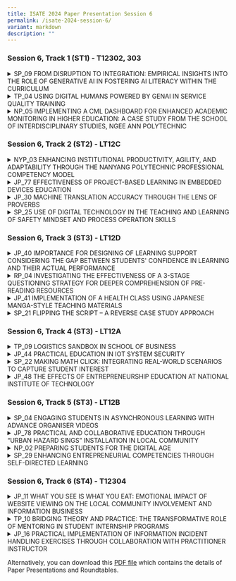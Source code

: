 ```yaml
---
title: ISATE 2024 Paper Presentation Session 6
permalink: /isate-2024-session-6/
variant: markdown
description: ""
---
```

<h3>Session 6, Track 1 (ST1) - T12302, 303</h3>
<div data-type="detailGroup" class="isomer-accordion isomer-accordion-white">
<details class="isomer-details">
<summary>SP_09 FROM DISRUPTION TO INTEGRATION: EMPIRICAL INSIGHTS INTO THE ROLE
OF GENERATIVE AI IN FOSTERING AI LITERACY WITHIN THE CURRICULUM</summary>
<div data-type="detailsContent" class="isomer-details-content">
<p>Chia Tien Chern<sup>*,a</sup>, Lim Pei Chin<sup>a</sup>, Yanto Jakop<sup>a</sup> and
Victoria Ang<sup>b</sup>
</p>
<p><sup>a</sup>School of Mathematics and Science, Singapore Polytechnic,
Singapore, Singapore</p>
<p><sup>b</sup>School of Life Skills &amp; Communication, Singapore Polytechnic,
Singapore, Singapore</p>
<p><sup>*</sup><a href="mailto:Chia_Tien_Chern@sp.edu.sg" rel="noopener noreferrer nofollow" target="_blank">Chia_Tien_Chern@sp.edu.sg</a>
</p>
<p>Abstract</p>
<p>The recent advancement in AI, in particular Generative Artificial Intelligence
(GAI), presents both challenges and opportunities for the educational sector.
This study explores the integration of GAI within our curriculum, aiming
to enhance AI literacy among students and assess the pedagogical effectiveness
of GAI as a learning assistant. Through a comprehensive literature review,
we identify a notable gap in the systematic incorporation of GAI tools
in teaching and learning processes. Addressing this gap, our research proposes
to incorporate the IDEE model and Bloom’s Taxonomy into the development
of a practical framework for integrating GAI into educational curricula.
The intent of this fusion is to offer educators a systematic framework
by using Bloom’s Taxonomy’s structured approach of cognitive objectives
to advocate the positive and meaningful embracement of GAI tools in educational
settings.</p>
<p></p>
<p>This study presents a case study of integration of GAI into one module
of the Common Core Curriculum (CCC) suite: "Problem-Solving with Creative
and Computational Thinking" (PSCCT). We evaluate the impact of GAI integration
into the curriculum using a mixed-methods approach. The adaptation of the
Meta AI Literacy Scale (MAILS) facilitates a quantitative assessment of
students' AI literacy level. Qualitative data gathered from in-class activity
questions undergo thematic analysis to explore students' experiences and
interactions with GAI in learning activities targeted at different stages
of Bloom’s Taxonomy. This comprehensive approach combines the findings
to address two critical research questions: how the integration of GAI
into the curriculum influences the development of AI literacy among students,
and the effectiveness of integrating GAI into the curriculum.</p>
<p></p>
<p>This study aims to contribute significantly to the discourse on AI in
education by offering a practical framework for GAI integration, alongside
empirical evidence of its educational benefits and insights into its effectiveness.</p>
<p></p>
</div>
</details>
<details class="isomer-details">
<summary>TP_04 USING DIGITAL HUMANS POWERED BY GENAI IN SERVICE QUALITY TRAINING</summary>
<div data-type="detailsContent" class="isomer-details-content">
<p>Sherly Chiech<sup>*,a</sup>, Cyrena Cheong<sup>a</sup>, Tan Cheng Khoon<sup>a </sup>and
Tan Hock Soon<sup>a</sup>
</p>
<p><sup>a</sup>Temasek Polytechnic, Singapore</p>
<p><sup>*</sup><a href="mailto:Sherly_Chiech@tp.edu.sg" rel="noopener noreferrer nofollow" target="_blank">Sherly_Chiech@tp.edu.sg</a>
</p>
<p>Abstract</p>
<p>The objective of this pilot study is to investigate the effectiveness
of using digital humans powered by generative artificial intelligence (GenAI)
in service quality training. There were 69 full-time learners taking the
Service Quality Management subject in the Diploma in Aviation Management
who participated in this study. It was conducted from January to February
2024. A pre and post survey were conducted using the RATER framework, which
measures reliability, assurance, tangibles, empathy and responsiveness
of the students in a given scenario. The pre and post survey were administered
before and after the intervention (role-play with digital humans powered
by GenAI) was introduced. This is used to investigate the extent of a learner’s
improved knowledge, skills and attitudes.</p>
<p></p>
</div>
</details>
<details class="isomer-details">
<summary>NP_05 IMPLEMENTING A CML DASHBOARD FOR ENHANCED ACADEMIC MONITORING IN
HIGHER EDUCATION: A CASE STUDY FROM THE SCHOOL OF INTERDISCIPLINARY STUDIES,
NGEE ANN POLYTECHNIC</summary>
<div data-type="detailsContent" class="isomer-details-content">
<p>J.Chew, W.T. Low, <a href="http://E.Ng" rel="noopener noreferrer nofollow" target="_blank">E.Ng</a>, K.S. Kow</p>
<p><sup>a</sup>Ngee Ann Polytechnic/ School of Interdisciplinary Studies,
Singapore</p>
<p><sup>*</sup><a href="mailto:jeanette_chew@np.edu.sg" rel="noopener noreferrer nofollow" target="_blank">jeanette_chew@np.edu.sg</a>,
<a href="mailto:low_wai_tuck@np.edu.sg" rel="noopener noreferrer nofollow" target="_blank">low_wai_tuck@np.edu.sg</a>, <a href="mailto:evelyn_ng@np.edu.sg" rel="noopener noreferrer nofollow" target="_blank">evelyn_ng@np.edu.sg</a>, <a href="mailto:kow_kok_sing@np.edu.sg" rel="noopener noreferrer nofollow" target="_blank">kow_kok_sing@np.edu.sg</a>
</p>
<p>Abstract</p>
<p>This paper presents the development and implementation of a Coordinating
Module Leader (CML) Dashboard within the School of Interdisciplinary Studies
(IS) in Ngee Ann Polytechnic (NP), aimed at strengthening academic monitoring
and intervention strategies especially for very large modules with approximately
2000 students and 30 tutors each semester. Initiated during the April 2020
semester, the dashboard emerged as a practical response to the evolving
needs of IS, aligning with its commitment to fostering student success
through evidence-informed practices.</p>
<p></p>
<p>The paper showcases IS's proactive approach in recognizing and addressing
emerging educational challenges enabled by data through the development
of the CML Dashboard. The dashboard serves as a versatile tool, offering
insights into student attendance and assessment grades across modules within
the IS CORE Curriculum. Its primary objective is to facilitate early identification
of at-risk students, enabling timely intervention and support mechanisms.</p>
<p></p>
<p>The implementation of the dashboard has also proven productive in enhancing
academic oversight and intervention strategies. By providing CMLs with
data on student performance metrics, educators can make informed decisions
to address academic challenges more effectively. This approach ensures
targeted interventions tailored to the specific needs of students, thereby
maximising the impact of support initiatives.</p>
<p></p>
<p>Additionally, the dashboard enables CMLs to monitor grading consistency
among tutors, ensuring fairness and transparency in assessment practices.
Through comparative analysis, CMLs can identify anomalies or discrepancies,
thereby upholding academic standards and integrity.</p>
<p></p>
<p>This paper discusses the iterative development process of the dashboard,
from initiation to implementation, outlining the challenges encountered
and lessons learned. It aims to provide practical insights for institutions
seeking to enhance academic oversight through technology integration.</p>
<p></p>
<p>The implementation of the CML Dashboard represents a significant step
towards enhancing academic monitoring and intervention in higher education.
By leveraging technology to provide evidence-informed insights, IS demonstrates
its commitment to continuous improvement and student success, fostering
a culture of excellence and accountability within the academic community.</p>
<p></p>
</div>
</details>
</div>
<p></p>
<h3>Session 6, Track 2 (ST2) - LT12C</h3>
<div data-type="detailGroup" class="isomer-accordion isomer-accordion-white">
<details class="isomer-details">
<summary>NYP_03 ENHANCING INSTITUTIONAL PRODUCTIVITY, AGILITY, AND ADAPTABILITY
THROUGH THE NANYANG POLYTECHNIC PROFESSIONAL COMPETENCY MODEL</summary>
<div data-type="detailsContent" class="isomer-details-content">
<p>Siew Wee Kwek<sup>*,a</sup>, Wei Meng Son<sup>b</sup>, Garry Tan<sup>c</sup>,
and Miow Ting Teo<sup>d</sup>
</p>
<p><sup>a</sup>Nanyang Polytechnic/ School of Engineering, Singapore</p>
<p><sup>b</sup>Nanyang Polytechnic/ Centre for Teaching &amp; Learning Development,
Singapore</p>
<p><sup>c</sup>Nanyang Polytechnic/ School of Design &amp; Media, Singapore</p>
<p><sup>d</sup>Nanyang Polytechnic/ School of Information Technology, Singapore</p>
<p><sup>*</sup><a href="mailto:Kwek_Siew_Wee@nyp.edu.sg" rel="noopener noreferrer nofollow" target="_blank">Kwek_Siew_Wee@nyp.edu.sg</a>
</p>
<p>Abstract</p>
<p>The Nanyang Polytechnic (NYP) Professional Competency Model (PCM) revolutionises
the educational landscape by emphasising productivity, adaptability, and
responsiveness at the intersection of artificial intelligence and sustainability.
This model transforms education by strategically reusing learning content
and activities at task and competency unit levels, encapsulated in Reusable
Learning Objects (RLOs). These RLOs developed collaboratively across technical
domains and life skills, enable customised learning experiences across
disciplines, helping NYP align courses with industry demands and respond
promptly to job market needs. By strategically reusing RLOs, NYP saves
workforce and curriculum development resources, enhancing institutional
productivity and adaptability. This paper explores NYP's strategies for
effectively reusing curriculum, learning content, and activities, highlighting
the importance of cross-school collaboration in RLO development. The results
show that when RLOs are seamlessly integrated into the curriculum, they
significantly enhance instructional effectiveness, providing reassurance
about the quality of education. The results from a staff feedback survey
are presented in the paper, providing insights into the perceived quality
and usefulness of RLOs and ease of integration into lessons. Despite acknowledging
implementation challenges, the survey offers valuable lessons and areas
for improvement. This feedback loop ensures the continuous refinement and
optimisation of the NYP PCM to meet evolving educational needs, underscoring
its relevance in the current educational landscape. This paper contributes
to the ongoing discourse on teaching and learning paradigms in the age
of AI and sustainability, advocating for the strategic adoption of RLOs
as a catalyst for educational innovation and institutional resilience.
The transformative potential of this approach addresses the multi-faceted
challenges facing education, reinforcing the importance of adaptability
and resource efficiency in modern educational frameworks.</p>
<p></p>
</div>
</details>
<details class="isomer-details">
<summary>JP_77 EFFECTIVENESS OF PROJECT-BASED LEARNING IN EMBEDDED DEVICES EDUCATION</summary>
<div data-type="detailsContent" class="isomer-details-content">
<p>Yuma Yoshimoto<sup>*,a</sup>, Yoshinosuke Kato<sup>b</sup>, Tomohiro Aoki<sup>c</sup>,
Toshihiko Tsutsui<sup>b</sup>, Jun Matsukubo<sup>a</sup>
</p>
<p><sup>a</sup>National Institute of Technology, Kitakyushu College, Fukuoka,
Japan</p>
<p><sup>b</sup>Ubiquitous AI Corporation, Tokyo, Japan</p>
<p><sup>c</sup>Renesas Electronics Corporation, Tokyo, Japan</p>
<p><sup>*</sup><a href="mailto:yoshimoto@kct.ac.jp" rel="noopener noreferrer nofollow" target="_blank">yoshimoto@kct.ac.jp</a>
</p>
<p>Abstract</p>
<p></p>
<p>In recent years, the proliferation of computers has underscored the critical
role of technology, particularly in embedded devices where microcomputers
are pivotal. Developing with microcomputers requires skills in hardware
integration and real-time performance, posing significant learning challenges.
This study details a six-month course using the "RA6M5" microcomputer,
divided into three phases. In the first phase, students acquire comprehensive
knowledge of embedded systems and electronic circuits. The second phase
involves lectures and practical exercises on systems thinking, microcomputer
architecture, and real-time operating systems (RTOS). In the third phase,
students engage in project-based learning, designing and developing prototype
embedded systems. Participants reported high levels of satisfaction and
improved understanding, although they noted areas for improvement such
as time constraints and clarity of explanations. This study demonstrates
the effectiveness of project-based learning in embedded device education.</p>
<p></p>
</div>
</details>
<details class="isomer-details">
<summary>JP_30 MACHINE TRANSLATION ACCURACY THROUGH THE LENS OF PROVERBS</summary>
<div data-type="detailsContent" class="isomer-details-content">
<p>S.K. Kawakami<sup>*,a</sup>
</p>
<p><sup>a</sup>Humanities Department, National Institute of Technology, Matsue
College, Matsue, Japan</p>
<p><sup>*</sup><a href="mailto:s-kawakami@matsue-ct.ac.jp" rel="noopener noreferrer nofollow" target="_blank">s-kawakami@matsue-ct.ac.jp</a>
</p>
<p>Abstract</p>
<p>Language teachers often discourage students’ use of translation software.
However, machine translation is a tool that can be effective when used
correctly and with understanding of its limitations. In first- and second-year
English communication classes, about 600 students learned about machine
translation and how to use it. Before talking about acceptable uses of
machine translation, it is important to consider its accuracy. In order
to consider the accuracy of machine translation, students worked in groups
on an activity using Google Translate, DeepL, and Bing to translate English
and Japanese proverbs from one language into the other. Proverbs are a
great way to measure accuracy because the words in the proverbs used to
express the same meaning are very different from one language to the next.
Before the class, students had used Quizlet word sets to study the proverbs,
so they would know the equivalent proverbs before doing the activity. This
knowledge was important so they could consider the accuracy of the translations.
At the beginning of class before the activity, students completed a short
survey about how they use machine translation and how accurate they think
it is. Before the collaborative portion of the activity, we then talked
about the different types of translations they were likely to encounter.
During the activity, students worked in groups and completed a spreadsheet
with the translations produced by the machine translation software. They
were told to notice the translations and how correct they think the translations
are while completing the table. Once all of the proverbs were translated,
there was a discussion about what makes a correct and good translation.
After the activity, students completed a second survey about what they
learned about machine translation and how their perceptions of its accuracy
had changed. This paper will look at the current accuracy of and recent
evolution of machine translation, how the proverb translation activity
was executed, and how it impacted students’ perceptions of machine translation.</p>
<p></p>
</div>
</details>
<details class="isomer-details">
<summary>SP_25 USE OF DIGITAL TECHNOLOGY IN THE TEACHING AND LEARNING OF SAFETY
MINDSET AND PROCESS OPERATION SKILLS</summary>
<div data-type="detailsContent" class="isomer-details-content">
<p>Yunyi Wong<sup>*,a</sup>, Ai Ye Oh<sup>a</sup>, Katerina Yang<sup>a</sup> and
Sin-Moh Cheah<sup>a</sup>
</p>
<p><sup>a</sup>Singapore Polytechnic, School of Chemical &amp; Life Sciences,
Singapore</p>
<p><sup>*</sup><a href="mailto:WONG_Yunyi@sp.edu.sg" rel="noopener noreferrer nofollow" target="_blank">WONG_Yunyi@sp.edu.sg</a>
</p>
<p>Abstract</p>
<p>The Diploma in Chemical Engineering (DCHE) implemented a suite of 4 skills-based
module in its spiral curriculum to progressively develop in students a
safety mindset alongside the technical competencies required by process
technicians in the chemical processing industries as specified in the Singapore
Skills Framework. The work reported in this paper focusses on the training
of students to prepare equipment for maintenance (mechanical work) in a
module Process Operation Skills 1 (POS1). Preparation of equipment to render
it safe for maintenance requires students to apply Workplace Safety and
Health (WSH) through identification of hazards and the control measures
to take, and application of the Safe System of Work (SSoW) framework and
Standard Operating Procedure (SOP) according to the process where the equipment
is used. Due to the students' lack of real-world working experience and
the absence of prior experience in mechnical work, learning of WSH and
SSoW in this context was done by referencing prior knowledge of WSH learnt
previously then scaffolded gradually across several learning activities
in POS1. Research has shown that immersive digital technology benefits
student learning through its degree of realism that allows easy transfer
of learnt skills and knowledge to real life and its student-centricness
that allows self-paced learning, and repeated practice for tasks. Therefore,
an Immersive Virtual Experiment (IVE) made in-house to isolate a control
valve was used to develop competency in preparing an equipment for maintenance.
Students will then demonstrate competency by transferring this learning
to the preparation of a process equipment by isolating a pump in a pump
circuit on a physical test skid in the workshop. Survey findings showed
that the IVE was effective as students were more engaged and could better
visualise and understand the rationale behind the steps to isolate a control
valve. Most agreed or strongly agreed that they felt more prepared to demonstrate
knowledge transfer to isolating and preparing a pump (equipment) for maintenance
in a physical setup. Finally, plans to continue development of the safey
mindset and other technical competences for process technicians using digital
technology in the DCHE curriculum are shared.</p>
<p></p>
</div>
</details>
</div>
<p></p>
<h3>Session 6, Track 3 (ST3) - LT12D</h3>
<div data-type="detailGroup" class="isomer-accordion isomer-accordion-white">
<details class="isomer-details">
<summary>JP_40 IMPORTANCE FOR DESIGNING OF LEARNING SUPPORT CONSIDERING THE GAP
BETWEEN STUDENTS' CONFIDENCE IN LEARNING AND THEIR ACTUAL PERFORMANCE</summary>
<div data-type="detailsContent" class="isomer-details-content">
<p>T. Niwa<sup>*,a</sup> and T. Wakasa<sup> a</sup>&nbsp;</p>
<p><sup>a</sup>Institute of Technology, Hachinohe College, Hachinohe, Japan&nbsp;</p>
<p><sup>*</sup><a href="mailto:niwa-g@hachinohe.kosen-ac.jp" rel="noopener noreferrer nofollow" target="_blank">niwa-g@hachinohe.kosen-ac.jp</a>&nbsp;</p>
<p>Abstract</p>
<p>We discuss the importance of learning support based on the study of correlations
between students' self-confidence and their actual learning performance
performance. Kosen in regional cities face the problem of a declining birth
rate problems, and often can't have enough applicants. Therefore, we have
to accept all applicants as new students. This means that an entrance examination
will not be functional enough to screen students' academic performance.
In view of the current situation, it is considered necessary for Kosen
to provide learning support for a wider range of academic performance levels
in order to maintain their educational level. On the other hand, students’
confidence in learning affects their motivation to learn and their future
careers. If students face some problems that decrease their motivation,
we read a sign of them and need to link to learning support. However, it
is very difficult to monitor each student's motivation to learn. Therefore,
we have tried to assess the freshmen's confidence in learning from their
scores on regular exams, which they predict themselves.</p>
<p>We ask each student the ideal (target) score they would like to get and
the realistic score (hereafter, realistic target score) they believe they
can get based on their self-assessment of learning just before each exam.
The survey included 156 freshmen and was conducted in all learning subjects.
In particular, we focus on the difference between the target score and
the actual exam score in each subject and define this difference as "confidence
in learning" in this round-year study. As a result, we find that the actual
score exceeds the realistic target score in the case of medium performing
students in each subject, and conversely, in the case of low performing
students, the realistic target score exceeds the actual score. These can
be observed throughout an academic year, and the tendency is also consistent
with the tendency indicated by the Dunning-Kruger effect, one of the cognitive
biases. As a result of the round-year survey, middle-performing students
will be able to assess appropriately. We conclude that it is considered
necessary for Kosen to provide learning support based on each confidence
in learning to maintain their educational level. We will discuss relationships
between learning support for students and their confidence in learning
quantitatively.</p>
<p></p>
</div>
</details>
<details class="isomer-details">
<summary>RP_04 INVESTIGATING THE EFFECTIVENESS OF A 3-STAGE QUESTIONING STRATEGY
FOR DEEPER COMPREHENSION OF PRE-READING RESOURCES</summary>
<div data-type="detailsContent" class="isomer-details-content">
<p>G., Sibal<sup>*,a</sup>, A. Ramli<sup>a</sup> and I. Tay<sup>b</sup>
</p>
<p><sup>a</sup>School of Applied Science, Republic Polytechnic, Singapore</p>
<p><sup>b</sup>Office of Industry and Career Services, Republic Polytechnic,
Singapore</p>
<p><sup>*</sup><a href="mailto:gunjan_sibal@rp.edu.sg" rel="noopener noreferrer nofollow" target="_blank">gunjan_sibal@rp.edu.sg</a>
</p>
<p>Abstract</p>
<p>To learn effectively, students must develop proficient reading skills,
encompassing various strategies for comprehending text. Among these strategies,
questioning enable learners to delve deeper into the content, exploring
key concepts, theories, and issues Posing questions before, during, and
after reading facilitates purposeful engagement, allowing readers to speculate
about events at various stages, clarify confusion, and monitor their understanding.
Hence, understanding the significance of questioning in the reading process
is essential for educators to cultivate proficient readers. The aim of
this project was to investigate the effectiveness of a 3-stage questioning
strategy in deeper comprehension of pre-reading resources. The strategy
involves posing questions before, during, and after engaging with the reading
materials, by guiding students' thought processes and fostering deeper
understanding.</p>
<p></p>
<p>This two-semester research project involved dividing a module into two
groups, A and B, each with approximately 75 students. Pre-reading resources
were provided to both groups, with the intervention group using a padlet
platform to record the generated questions before, during, and after reading.
Pre- and post-reading quizzes assessed comprehension, and data from surveys
and focus group interviews evaluated the strategy's effectiveness. Students
post reading quizzes score was higher than the pre-reading quizzes score,
but the different was statistically non-significant. The survey study showed
that more than 65% of students agree and strongly agree that the 3-stage
questioning strategy stimulated their prior knowledge, triggered their
curiosity and prepared them for upcoming lesson. The qualitative data from
the focus group discussion indicated that employing the 3-stage questioning
strategy increased active learning, critical thinking, and deeper comprehension.</p>
<p></p>
</div>
</details>
<details class="isomer-details">
<summary>JP_41 IMPLEMENTATION OF A HEALTH CLASS USING JAPANESE MANGA-STYLE TEACHING
MATERIALS</summary>
<div data-type="detailsContent" class="isomer-details-content">
<p>Kenzo Kato*,a, Eikoh Chida<sup>a</sup>, Rie Nakajima<sup>b</sup> and Yukimasa
Kato<sup>b</sup>
</p>
<p><sup>a</sup>National Institute of Technology, Ichinoseki College, Japan</p>
<p><sup>b</sup>Nihon University, Japan</p>
<p><sup>*</sup><a href="mailto:kenzokato@ichinoseki.ac.jp" rel="noopener noreferrer nofollow" target="_blank">kenzokato@ichinoseki.ac.jp</a>
</p>
<p>Abstract</p>
<p>This study aimed to use manga-incorporated health education materials
in health education and examine their effects on students' health knowledge
and their attitudes and impressions toward health education A total of
128 fourth-grade students at the National Institute of Technology, Ichinoseki
College were included in the study. The students participated in a health
class using manga-style teaching materials and answered questionnaires.
Questionnaires included a health knowledge test, a health class attitude
scale, and a health class subjective evaluation scale. The knowledge test
and the health class attitude scale were completed the day before the class
and at the end of the class. The knowledge test scores were compared using
a paired t-test, and significant differences were found before and after
the class. On the health class attitude scale, the percentage of students
who answered "Yes" to the question "The content covered in the health class
is interesting" increased from 46.9% before the class to 78.9% after the
class. The percentage of students who answered "Yes" to the question "The
health class has increased my interest in current health issues" increased
from 58.6% before the class to 83.6% after the class. In the subjective
evaluation scale of the health class, about 80% of the students responded
positively to the questions about the quality of the teaching materials
and the class attitude, such as "The teaching methods and materials were
well designed" and "I was enthusiastic about the class". Therefore, the
students responded positively to the manga-style teaching materials used
in this study. It is also believed that one of the reasons for the students'
active participation in the class was that the teaching materials increased
their interest in the content of the class. Through the incorporation of
manga materials in health education, students' health knowledge and their
attitudes and impressions toward health education improved.</p>
<p></p>
</div>
</details>
<details class="isomer-details">
<summary>SP_21 FLIPPING THE SCRIPT – A REVERSE CASE STUDY APPROACH</summary>
<div data-type="detailsContent" class="isomer-details-content">
<p>Raja Liyana<sup>*</sup>
</p>
<p><sup>a</sup>School of Chemical &amp; Life Sciences/ Diploma in Optometry,
Singapore Polytechnic, Singapore</p>
<p><sup>*</sup><a href="mailto:raja_liyana@sp.edu.sg" rel="noopener noreferrer nofollow" target="_blank">raja_liyana@sp.edu.sg</a>
</p>
<p>Abstract</p>
<p>This study explores the efficacy of reverse case study approach in optometry
training, where final year Diploma in Optometry (DOPT) students create
and solve cases akin to real-world scenarios. The approach was implemented
in the final year of clinical module, Paediatric Optometry, with the highlight
“Flip the Script” where student groups are paired and role-play as both
paediatric patients with the case history they created and as optometrist
performing case history procedures. Data were gathered from surveys of
students from the 2021 to 2023 cohorts, utilising 5 quantitative Likert
scale questions and 1 open-ended question to gauge their learning experiences.
Students' performances are assessed both during the role-play activity
in Term 1 and competency performance conducted at the end of the semester
in Term 2. The effects of the reverse case study are evaluated through
various metrics, including performance skills like information gathering,
questioning techniques and soft skills, as well as thinking skills with
diagnostic accuracy. A positive impact on learning was recorded across
all cohorts (n=138), with statistically significant improvements observed
in competency assessments post-implementation of reverse case study approach
(n=101, p value &lt;0.05). This study demonstrates the effectiveness and
potential of reverse case studies in enhancing the learning outcomes in
optometry education.</p>
<p></p>
</div>
</details>
</div>
<p></p>
<h3>Session 6, Track 4 (ST3) - LT12A</h3>
<div data-type="detailGroup" class="isomer-accordion isomer-accordion-white">
<details class="isomer-details">
<summary>TP_09 LOGISTICS SANDBOX IN SCHOOL OF BUSINESS</summary>
<div data-type="detailsContent" class="isomer-details-content">
<p>Foo Choo Yen<sup>a</sup>, Murray Ho<sup>b</sup> and James Chua<sup>c</sup>
</p>
<p>Temasek Polytechnic/School of Business</p>
<p><sup>a</sup><a href="mailto:chooyen@tp.edu.sg" rel="noopener noreferrer nofollow" target="_blank">chooyen@tp.edu.sg</a>, <sup>b</sup>
<a href="mailto:murray_ho@tp.edu.sg" rel="noopener noreferrer nofollow" target="_blank">murray_ho@tp.edu.sg</a>, <sup>c</sup><a href="mailto:chua_james_js@tp.edu.sg" rel="noopener noreferrer nofollow" target="_blank">chua_james_js@tp.edu.sg</a>
</p>
<p>Abstract</p>
<p>By introducing technology in a tangible and accessible manner, the Logistics
Sandbox aims to demystify critical Industry 4.0 (i4.0) technologies for
business students. Through early exposure to these transformative technologies,
students are primed to cultivate a deeper understanding and affinity towards
applied Industry 4.0 concepts. This initiative serves as a precursor to
future coursework in smart manufacturing and logistics, nurturing a fertile
ground for further exploration and innovation. Within the Logistics Sandbox,
six experiential stations have been curated to facilitate hands-on workshops
lasting from one to three hours each. These stations are tailored for versatility,
enabling their deployment in various learning and outreach initiatives
across diverse locations. The stations include Sensor Applications in Warehouse
Environmental Monitoring and Carton Box Dimensioning, Warehouse Motion
Monitoring with Camera, Warehouse Order Picking &amp; Routing Optimization
Game, Introduction to Robotics, Logistics Data Analytics &amp; Demand Forecasting,
and simulating Distribution Centre Picking Operations through VR. Each
station provides practical insights and hands-on activities to ignite learners’
curiosity and enhance their understanding of key logistics technologies.
Trial workshops were conducted for students as knowledge-building exercises
on how to facilitate workshops for a varied target audience, ranging from
pre-poly students to freshmen business students. The goal was to introduce
participants to the evolving landscape of technology in their respective
industries, from the early stages of Industry 1.0 to the advancements of
Industry 4.0. The feedback from participants highlighted the workshops
impact, with many students expressing how the sessions expanded their horizons
and provided valuable insights into technology-driven solutions. A number
of participants expressed their desire to continue exploring the technology
associated with the Logistics Sandbox, demonstrating an interest in technology
related experiential learning.</p>
<p></p>
</div>
</details>
<details class="isomer-details">
<summary>JP_44 PRACTICAL EDUCATION IN IOT SYSTEM SECURITY</summary>
<div data-type="detailsContent" class="isomer-details-content">
<p>T. Yukawa<sup>*,a</sup>, T. Ogino<sup>b,c</sup> and J. Takubo<sup>d</sup>
</p>
<p><sup>a</sup>Nagaoka University of Technology, Nagaoka-shi, Niigata, Japan</p>
<p><sup>b</sup>ZeroOne Laboratory LLC., Shinagawa-ku, Tokyo, Japan</p>
<p><sup>c</sup>Institute of Information Security, Yokohama-shi, Kanagwa,
Japan</p>
<p><sup>d</sup>MASTTOP, Inc., Shinagawa-ku, Tokyo, Japan</p>
<p><sup>*</sup><a href="mailto:yukawa@vos.nagaokaut.ac.jp" rel="noopener noreferrer nofollow" target="_blank">yukawa@vos.nagaokaut.ac.jp</a>
</p>
<p>Abstract</p>
<p>This paper describes the IoT security education course established within
the Information and Management Systems Engineering Program at Nagaoka University
of Technology. Exercising penetration testing in security education programs
is highly effective for students to consolidate their knowledge and skills.
However, conducting such tests in an actual environment is illegal. To
address this challenge, a virtual environment (cyber range) simulating
a smart home system was developed, and hands-on exercises utilizing this
environment was designed. This paper presents the design of the course,
the design of the training equipment, the scenarios of the hands-on exercises
and the results of the course practice.</p>
<p></p>
</div>
</details>
<details class="isomer-details">
<summary>SP_22 MAKING MATH CLICK: INTEGRATING REAL-WORLD SCENARIOS TO CAPTURE STUDENT
INTEREST</summary>
<div data-type="detailsContent" class="isomer-details-content">
<p>Quek Kai Leong<sup>a</sup>
</p>
<p><sup>a</sup>School of Mathematics and Science, Singapore Polytechnic,
Singapore</p>
<p><sup>*</sup><a href="mailto:quek_kai_leong@sp.edu.sg" rel="noopener noreferrer nofollow" target="_blank">quek_kai_leong@sp.edu.sg</a>
</p>
<p>Abstract</p>
<p>Instruction Traditional math instruction often leads to student disengagement.
Students struggle to see the relevance of the skills they're learning,
resulting in a disconnect between theory and practical application. This
action research addresses this challenge by introducing real-world application
problems through short trigger videos before teaching the necessary mathematical
skills. This "begin with the end in mind" approach aims to spark student
interest and curiosity at the outset, fostering a deeper understanding
of the purpose and relevance of the mathematical concepts being taught.</p>
<p>The study involved dividing module topics into manageable blocks. Each
block features three key elements:</p>
<p>1. Trigger Video: A captivating video (around 6 minutes) introduces a
real-world application problem. It is designed to be relevant to students'
lives and experiences.</p>
<p>2. Skill Development: Targeted instruction focused on the mathematical
skills needed to solve the application problem.</p>
<p>3. Application Practice: Students apply the newly acquired skills to solve
the application problem introduced in the trigger video.</p>
<p>The duration of a block (1-4 weeks) depends on the complexity of the application
problem. One of the blocks included an additional assignment related to
the application.</p>
<p>Surveys using a Likert scale and open-ended questions were administered
to students and teachers. 14 staff and 566 students from 4 schools participated
in the surveys. The results indicated that the application problems piqued
student interest in math and helped them see its relevance in real life.
Most teachers found this approach of introducing the application first
to be more beneficial than the traditional method of teaching skills first.
Implementing this approach in another math module yielded similar positive
results.</p>
<p>This research proposes a portable pedagogy that has the potential to be
applied across math modules to enhance student engagement and foster a
deeper understanding of the subject's relevance.</p>
<p></p>
</div>
</details>
<details class="isomer-details">
<summary>JP_48 THE EFFECTS OF ENTREPRENEURSHIP EDUCATION AT NATIONAL INSTITUTE
OF TECHNOLOGY</summary>
<div data-type="detailsContent" class="isomer-details-content">
<p>Kaori ONITA</p>
<p>National Institute of Technology, Fukushima College/Business Communication,
Fukushima, Japan</p>
<p><a href="mailto:onita@fukushima-nct.ac.jp" rel="noopener noreferrer nofollow" target="_blank">onita@fukushima-nct.ac.jp</a>
</p>
<p>Abstract</p>
<p>In this study, the effectiveness of entrepreneurship education at the
National Institute of Technology is discussed. The National Institute of
Technology called KOSEN is one of Japan's higher education institutions
where students mostly specialize in engineering. The Ministry of Education,
Culture, Sports, Science and Technology (MEXT) started entrepreneurship
education at Kosen in 2023. What is the effect of the entrepreneurship
education on KOSEN students? This study examines the effect of the entrepreneurship
education based on the case surveys. The entrepreneurship education started
in 2023 at KOSEN. The entrepreneurship education at Fukushima KOSEN is
an optional subject for the first-year students. In this study, the author
provided the questionnaire to the students. The author assigned the students
essays because the author tries to find the details of student’s attitude
in the essay. The author analyzed their essays using KH-Coder text analyzer
which is available as a computer software package for text mining. In this
study, the students have positive impacts on tolerance for uncertainty,
interpersonal skills, initiative, and proactivity. In addition, the students
improve their communication and teamwork. The students could collaborate
and communicate with each other, and they created business ideas throughout
the course. In this study, positive effects of entrepreneurship education
at Fukushima KOSEN were shown.</p>
<p></p>
</div>
</details>
</div>
<p></p>
<h3>Session 6, Track 5 (ST3) - LT12B</h3>
<div data-type="detailGroup" class="isomer-accordion isomer-accordion-white">
<details class="isomer-details">
<summary>SP_04 ENGAGING STUDENTS IN ASYNCHRONOUS LEARNING WITH ADVANCE ORGANISER
VIDEOS</summary>
<div data-type="detailsContent" class="isomer-details-content">
<p>Soo Bee Hong</p>
<p>Singapore Polytechnic/School of Electrical &amp; Electronic Engineering,
Singapore</p>
<p><a href="mailto:Soo_Bee_Hong@sp.edu.sg" rel="noopener noreferrer nofollow" target="_blank">Soo_Bee_Hong@sp.edu.sg</a>
</p>
<p>Abstract</p>
<p>Covid-19 was the catalyst for many changes in pedagogy, one of which included
the adoption and acceptance of asynchronous lectures. A recent large-scale
study with 1214 respondents found that students have positive attitudes
towards asynchronous lectures and find the medium efficacious (Soo et al.,
2023). However, this result comes with the important caveat that the students
prefer “social presence” in the recorded videos (which, in the study, comprises
of live narration and/or a teacher’s thumbnail). Subsequently, a second
survey with 3159 participants was conducted to investigate the effectiveness
of student engagement during asynchronous lectures. It was observed that
modules with lower engagement scores had predominantly relied on external
open-source learning materials that are commonly adopted by many higher
education institutions for professional certification. While these certified
resources facilitate valuable industry connections and enhance graduates’
marketability, this sparks concern regarding their efficacy in student
learning experiences because of the noted low level of engagement. In view
of the students’ desires for the instructor presence during learning, the
lack of engagement may stem from the lack of “social presence” in the external
learning materials rather than the quality of the materials.</p>
<p></p>
<p>Thus, to test this hypothesis, pre-recorded advance organiser videos were
developed to enhance the asynchronous learning experience with social presence.
These advance organisers serve as scaffolding for complex concepts, promoting
greater engagement with the course materials. The approach integrated quantitative
and qualitative analyses through surveys and content review. A two-tailed
statistical analysis of students’ survey results found that implementing
advance organizer videos significantly improved students’ self-reported
engagement levels from 4.23 to 4.63, (t (228) = 2.07, P = 0.0390). This
underscores the significance of maintaining human connection and adapting
tried-and-true methods of student engagement, even with the rising popularity
of asynchronous lectures.</p>
<p></p>
<p>This paper documents students’ favourable responses to advance organiser
videos and offers recommendations for optimising their implementation.
The authors hope these insights drawn from student experiences will provide
valuable guidance to educators aiming to enhance instructional strategies
within open-source learning contexts.</p>
<p></p>
</div>
</details>
<details class="isomer-details">
<summary>JP_78 PRACTICAL AND COLLABORATIVE EDUCATION THROUGH “URBAN HAZARD SINGS”
INSTALLATION IN LOCAL COMMUNITY</summary>
<div data-type="detailsContent" class="isomer-details-content">
<p>Keisuke OHASHI<sup>*,a</sup>
</p>
<p><sup>a</sup>National Institute of Technology, Ishikawa College /Department
of Civil Engineering, Tsubata, Japan</p>
<p><sup>*</sup><a href="mailto:ohasikei@ishikawa-nct.ac.jp" rel="noopener noreferrer nofollow" target="_blank">ohasikei@ishikawa-nct.ac.jp</a>
</p>
<p>Abstract</p>
<p>Japan faces frequent natural disasters due to its geographical location.
The archipelago lies within the Ring of Fire, where approximately 80% of
the world’s active volcanoes are concentrated. Consequently, the entire
Japanese territory is susceptible to high seismic risk. Although the regions
that have risks of flood and tsunami are limited to the alluvial plains
that account 10% of the territory, they account 50% of the population in
Japan and 75% of the assets.</p>
<p></p>
<p>In 2020, the ruling government introduced the concept of Self-help, Mutual
Aid, and Public Assistance for disaster response. The order of sequence
of these words emphasizes self-help as the most critical activity immediately
after a disaster happens. Given that many disasters escalate over time,
minimizing the lead time—the time required to move to a safe location immediately
after a disaster event—is crucial for survival. Therefore, in regional
disaster preparedness, lead time is equivalent to the time it takes to
travel from the current location to an evacuation area. To reduce evacuation
time, students at the National Institute of Technology, Ishikawa College
(Ishikawa KOSEN) have been promoting the use of Urban Hazard Signs since
2022. This sign consists of a pictogram, an evacuation site name, a distance,
and a QR code indicating evacuation routes. A total of a dozen signs in
2022 and 142 signs in 2023 were installed, covering the entire target area.
The installation process involved coordination with stakeholders such as
local municipalities and residents based on iterative cycles of feedback,
on-site surveys, trial production, placement, and post-installation surveys.</p>
<p></p>
<p>This initiative, combining regional challenges and practical education,
received high acclaim in the National Institute of Technology Contests
and achieved consecutive awards in 2022 and 2023. Furthermore, a local
municipality, Tsubata Town has entrusted the sign installation task to
Ishikawa KOSEN in its 2023 supplementary budget, with plans for continued
activities in subsequent years.</p>
<p></p>
</div>
</details>
<details class="isomer-details">
<summary>NP_02 PREPARING STUDENTS FOR THE DIGITAL AGE </summary>
<div data-type="detailsContent" class="isomer-details-content">
<p>Henry Koh<sup>*</sup> and Lula Chee</p>
<p>Ngee Ann Polytechnic, School of Business &amp; Accountancy, Singapore</p>
<p><sup>*</sup><a href="mailto:kce@np.edu.sg" rel="noopener noreferrer nofollow" target="_blank">kce@np.edu.sg</a>
</p>
<p>Abstract</p>
<p>In a world defined by rapid technological change and the blurring of traditional
business functions, educators face the challenge of infusing technology
into existing curricula while equipping students with 21st-century skill
sets for success in the workplace. This paper presents an innovative approach
to transformational business education, developed and implemented at Ngee
Ann Polytechnic in Singapore.  </p>
<p></p>
<p>Traditional academic programs often fail to keep pace with the rapid technological
changes in the workplace. This leaves graduates unprepared for the demands
of a digital economy.  The Business Digitalisation Track (BDT) at Ngee
Ann Polytechnic's School of Business and Accountancy (BA) addresses this
gap. The BDT's focus on digital skills provides students with the essential
tools to navigate this evolving business landscape. </p>
<p></p>
<p>The BDT is a one-year, cross-diploma program integrating internships for
selected final-year students. The program's core strategies are to "bring
the industries into the classroom" and "bring the classroom into the industries."
This is achieved through a collaborative model with industry partners,
who co-design, co-teach, and co-evaluate courses alongside educators. </p>
<p></p>
<p>BDT's unconventional curricular structure features an emphasis on competency-based
training, replacing traditional modules and exams with intensive workshops,
seminars, real-world company projects, and industry-based certifications.
Two project-based internships are integrated into the curricular structure
to enhance digital skills application and knowledge acquisition.</p>
<p></p>
<p>Student and industry feedback indicate significant learner transformation.
Students gain relevant digital skills, enhanced adaptability, and independence.
Companies value student contributions in projects such as digital playbooks
and livestreaming. The program's model has influenced changes within BA’s
other diploma programmes and has been adapted for adult learners pursuing
Continuing Education and Training (CET) at NP.  As a case in point, a new
programme in Digital Marketing &amp; Digital Commerce, modelled after the
BDT, was introduced for working adults planning career transitions.  </p>
<p></p>
<p>A survey to evaluate the curricula structure of the BDT was conducted
in 2020 and the results validated the effectiveness of the program.  Results
show that a vast majority of students were in strong agreement that the
structure of this programme had a positive impact on their learning and
motivation.</p>
<p></p>
<p>The BDT's success demonstrates the value of industry collaboration in
preparing students for the complexities of digital business.  Looking ahead,
plans for scaling include extending "classroom in the industry" through
broader and deeper industry partnerships.</p>
<p></p>
</div>
</details>
<details class="isomer-details">
<summary>SP_29 ENHANCING ENTREPRENEURIAL COMPETENCIES THROUGH SELF-DIRECTED LEARNING</summary>
<div data-type="detailsContent" class="isomer-details-content">
<p>Edwin Seng, Lynn Lam, Cynthia Lam and Angela Koh</p>
<p>Singapore Polytechnic/School of Business, Singapore</p>
<p><a href="mailto:Edwin_Seng@sp.edu.sg" rel="noopener noreferrer nofollow" target="_blank">Edwin_Seng@sp.edu.sg</a>
</p>
<p>Abstract</p>
<p>This study examines the effectiveness of the Business Essentials Through
Action (BETA) module at the Singapore Polytechnic School of Business in
fostering entrepreneurial competencies through self-directed learning.
Our research anchors on the premise that self-directed learning, as a critical
component of entrepreneurial education, enhances critical thinking, creativity,
resilience, and adaptability—skills vital for navigating today’s business
challenges. Utilising a mixed-methods approach, the study contrasts the
entrepreneurial competencies of students engaged in the BETA module with
those in a traditional curriculum. Quantitative assessments through pre-post
tests and qualitative insights from focus groups were used to evaluate
the impact of the BETA module. The findings suggest significant improvements
in competencies such as "Opportunity Seeking and Initiative," "Persistence,"
"Demand for Efficiency and Quality," and "Systematic Planning and Monitoring"
for students in the BETA group compared to their peers. This study contributes
to the educational discourse by demonstrating how integrative frameworks
combining experiential learning with reflective practices can effectively
cultivate the entrepreneurial skills necessary for today’s complex economic
landscape. The results underscore the potential of self-directed learning
models to bridge gaps in traditional education methods and significantly
enhance entrepreneurial competency development.</p>
<p></p>
</div>
</details>
</div>
<p></p>
<h3>Session 6, Track 6 (ST4) - T12304</h3>
<div data-type="detailGroup" class="isomer-accordion isomer-accordion-white">
<details class="isomer-details">
<summary>JP_11 WHAT YOU SEE IS WHAT YOU EAT: EMOTIONAL IMPACT OF WEBSITE VIEWING
ON THE LOCAL COMMUNITY INVOLVEMENT AND INFORMATION BUSINESS</summary>
<div data-type="detailsContent" class="isomer-details-content">
<p>Hiromi Hanawa<sup>*</sup>
</p>
<p>National Institute of Technology, Fukushima College, Department of Business
Communication, Iwaki, Japan</p>
<p><sup>*</sup><a href="mailto:kato-h@fukushima.kosen-ac.jp" rel="noopener noreferrer nofollow" target="_blank">kato-h@fukushima.kosen-ac.jp</a>
</p>
<p>Abstract</p>
<p>Advertising with food photos on websites has commonly utilized among web
marketers, as local restaurants have emphasized emotional impact of digital
images using interactive information services with customers. However,
due to declining local population and aging society, current situation
is that information technology implementation in the local areas has fell
behind, and it has been difficult to revitalize the local businesses and
create a new information service. Open and consumer-centred online communication
and interaction over human-centred computing are required in order to promote
local business revitalization.</p>
<p></p>
<p>As a solution to the problem, multi-institution collaborations such as
the local colleges and universities, the local city hall, and the local
chambers of commerce has created a new information service as well as opportunities
of students’ learning in website technology and development. In particular,
a group of local restaurants that had sales reduction have been supported
by multi-institution collaboration websites that college students developed
in order to revitalize the local businesses.</p>
<p></p>
<p>This study tested two hypotheses. Firstly, Websites would increase involvement,
which improve online communication among people and lead to increase the
potential restaurant customers. Secondly, digitalization would promote
local establishment, that is, creation of information services requires
human resources who stay in the region and engage in that information technology
businesses.</p>
<p></p>
<p>Data has been obtained from the National Household Survey, website analytics,
website usability test, and the local Chamber of Commerce data to conduct
hypothesis test. Data analysis found that frequent view of product photos
increased consumers’ interest, and reduced consumers’ emotional stress
against unfamiliar food. As a result, two hypotheses were supported with
positive effects that websites increased online activities and involvement
to the local restaurants, and has established a new information business
and handover in the local area even after COVID-19.</p>
<p></p>
<p>This research supports multi-institution collaboration with utilizing
open data, and provides design of human-centred informatics that may create
potential local businesses in a wide range of areas.</p>
<p></p>
</div>
</details>
<details class="isomer-details">
<summary>TP_10 BRIDGING THEORY AND PRACTICE: THE TRANSFORMATIVE ROLE OF MENTORING
IN STUDENT INTERNSHIP PROGRAMS</summary>
<div data-type="detailsContent" class="isomer-details-content">
<p>S.G. Andrew Kor</p>
<p>Temasek Polytechnic/School of Engineering/Student Development, Singapore</p>
<p><a href="mailto:Andrew_KOR@tp.edu.sg" rel="noopener noreferrer nofollow" target="_blank">Andrew_KOR@tp.edu.sg</a>
</p>
<p>Abstract</p>
<p>This paper explores the vital role of effective mentoring in student internship
programs at Temasek Polytechnic (TP) School of Engineering, focusing on
its impact on career development. In today's dynamic educational landscape,
fostering connections between academic institutions and industries is crucial
for preparing students for real-world challenges and advancing professional
development in a VUCA (Volatility, Uncertainty, Complexity, and Ambiguity)
environment. Mentoring stands as the linchpin of successful student internships,
guiding students through industry intricacies and fostering holistic development.
This guidance equips students with practical skills and a deeper understanding
of their chosen fields. Educators engaged in attachment programs also benefit
from mentoring relationships, gaining valuable perspectives, and refining
teaching methods. On-campus flash mentoring activities offer students diverse
perspectives and networking opportunities within condensed timeframes,
illuminating various career paths and industries. This paper discusses
practices in mentoring within TP's student internship programs, addressing
unique considerations for programs spanning local and international boundaries.
Effective mentorship enhances learning outcomes, boosts engagement with
industry projects, and co-creates enriching learning experiences. Incorporating
mentoring into internship programs provides students with global perspectives,
enhancing adaptability and intercultural competence. Drawing on practical
insights, this paper underscores mentoring's transformative impact on education
and advocates for structured mentoring programs to bridge theory and practice,
preparing students for the evolving professional landscape.</p>
<p></p>
</div>
</details>
<details class="isomer-details">
<summary>JP_16 PRACTICAL IMPLEMENTATION OF INFORMATION INCIDENT HANDLING EXERCISES
THROUGH COLLABORATION WITH PRACTITIONER INSTRUCTOR</summary>
<div data-type="detailsContent" class="isomer-details-content">
<p>Eikoh Chida<sup>*</sup>, Masato Wayama and Hiroyuki Haga</p>
<p>Division of Computer Engineering and Informatics, Department of Engineering
for Future Innovation,</p>
<p>National Institute of Technology, Ichinoseki College, Japan</p>
<p><sup>*</sup><a href="mailto:chida+isate2024@g.ichinoseki.ac.jp" rel="noopener noreferrer nofollow" target="_blank">chida+isate2024@g.ichinoseki.ac.jp</a>
</p>
<p>Abstract</p>
<p>In FY2017, the National Institute of Technology, Ichinoseki College (Ichinoseki
KOSEN) reorganized from the previous four departments to one department,
four divisions, and seven fields to respond to social needs and regional
changes and enable new development and expansion. In line with this, a
new Department of Information and Software Engineering was established.
Although each of the two existing departments had its own information course,
it was decided to organize a new curriculum specializing in the field of
information engineering. The first batch of students graduated in March
2022, and all subjects of the new curriculum were offered; however, in
the course of practical education, they were adapted to the rapid development
of technology. This situation called for more practical lectures and exercises.</p>
<p></p>
<p>Therefore, in April 2022, the school hired six practitioner teachers in
the fields of cyber security, artificial intelligence (AI)/machine learning
and social implementation project management to accept professional personnel
from the private sector as “sideline teachers” in education. Since the
first semester’s courses in FY2022, practical exercises and lectures on
the latest technology topics have been held for senior information and
software students and others, with FY2024 marking the third year.</p>
<p></p>
<p>This paper presents examples of initiatives in the field of cyber security
and discusses their educational benefits and challenge.</p>
<p></p>
</div>
</details>
</div>
<p></p>
<p></p>

Alternatively, you can download this [PDF file](/files/Full_Program__Version_Sep_03_.pdf) which contains the details of Paper Presentations and Roundtables.